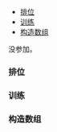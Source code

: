 
<!-- @import "[TOC]" {cmd="toc" depthFrom=1 depthTo=6 orderedList=false} -->

<!-- code_chunk_output -->

- [排位](#排位)
- [训练](#训练)
- [构造数组](#构造数组)

<!-- /code_chunk_output -->

没参加。

### 排位

### 训练

### 构造数组
